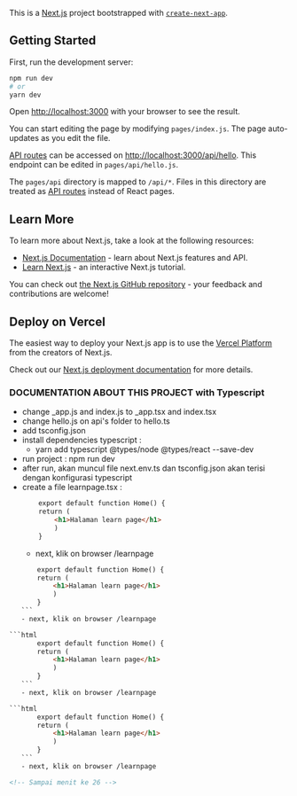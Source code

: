 This is a [Next.js](https://nextjs.org/) project bootstrapped with [`create-next-app`](https://github.com/vercel/next.js/tree/canary/packages/create-next-app).

## Getting Started

First, run the development server:

```bash
npm run dev
# or
yarn dev
```

Open [http://localhost:3000](http://localhost:3000) with your browser to see the result.

You can start editing the page by modifying `pages/index.js`. The page auto-updates as you edit the file.

[API routes](https://nextjs.org/docs/api-routes/introduction) can be accessed on [http://localhost:3000/api/hello](http://localhost:3000/api/hello). This endpoint can be edited in `pages/api/hello.js`.

The `pages/api` directory is mapped to `/api/*`. Files in this directory are treated as [API routes](https://nextjs.org/docs/api-routes/introduction) instead of React pages.

## Learn More

To learn more about Next.js, take a look at the following resources:

- [Next.js Documentation](https://nextjs.org/docs) - learn about Next.js features and API.
- [Learn Next.js](https://nextjs.org/learn) - an interactive Next.js tutorial.

You can check out [the Next.js GitHub repository](https://github.com/vercel/next.js/) - your feedback and contributions are welcome!

## Deploy on Vercel

The easiest way to deploy your Next.js app is to use the [Vercel Platform](https://vercel.com/new?utm_medium=default-template&filter=next.js&utm_source=create-next-app&utm_campaign=create-next-app-readme) from the creators of Next.js.

Check out our [Next.js deployment documentation](https://nextjs.org/docs/deployment) for more details.

### DOCUMENTATION ABOUT THIS PROJECT with Typescript
- change _app.js and index.js to _app.tsx and index.tsx
- change hello.js on api's folder to hello.ts
- add tsconfig.json 
- install dependencies typescript : 
    - yarn add typescript @types/node @types/react --save-dev
- run project : npm run dev
- after run, akan muncul file next.env.ts dan tsconfig.json akan terisi dengan konfigurasi typescript
- create a file learnpage.tsx :
    ```html
        export default function Home() {
        return (
            <h1>Halaman learn page</h1>
            )
        }
    ```
    - next, klik on browser /learnpage

 ```html
        export default function Home() {
        return (
            <h1>Halaman learn page</h1>
            )
        }
    ```
    - next, klik on browser /learnpage

 ```html
        export default function Home() {
        return (
            <h1>Halaman learn page</h1>
            )
        }
    ```
    - next, klik on browser /learnpage

 ```html
        export default function Home() {
        return (
            <h1>Halaman learn page</h1>
            )
        }
    ```
    - next, klik on browser /learnpage

<!-- Sampai menit ke 26 -->